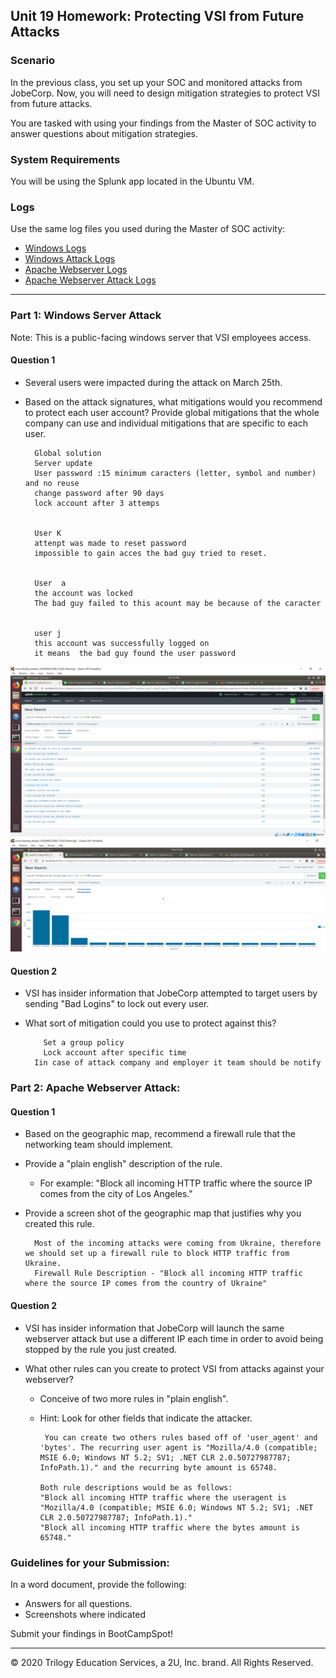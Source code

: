 ## Unit 19 Homework: Protecting VSI from Future Attacks

### Scenario

In the previous class,  you set up your SOC and monitored attacks from JobeCorp. Now, you will need to design mitigation strategies to protect VSI from future attacks. 

You are tasked with using your findings from the Master of SOC activity to answer questions about mitigation strategies.

### System Requirements 

You will be using the Splunk app located in the Ubuntu VM.

### Logs

Use the same log files you used during the Master of SOC activity:

- [Windows Logs](resources/windows_server_logs.csv)
- [Windows Attack Logs](resources/windows_server_attack_logs.csv)
- [Apache Webserver Logs](resources/apache_logs.txt	)
- [Apache Webserver Attack Logs](resources/apache_attack_logs.txt	)

---

### Part 1: Windows Server Attack

Note: This is a public-facing windows server that VSI employees access.
 
#### Question 1
- Several users were impacted during the attack on March 25th.
- Based on the attack signatures, what mitigations would you recommend to protect each user account? Provide global mitigations that the whole company can use and individual mitigations that are specific to each user.
  
        Global solution
        Server update
        User password :15 minimum caracters (letter, symbol and number) and no reuse
        change password after 90 days
        lock account after 3 attemps


        User K
        attenpt was made to reset password 
        impossible to gain acces the bad guy tried to reset.


        User  a
        the account was locked
        The bad guy failed to this acount may be because of the caracter


        user j
        this account was successfully logged on
        it means  the bad guy found the user password


![upload](images/1.png)
![upload](images/2.png)


#### Question 2
- VSI has insider information that JobeCorp attempted to target users by sending "Bad Logins" to lock out every user.
- What sort of mitigation could you use to protect against this?
  

          Set a group policy
          Lock account after specific time
        Iin case of attack company and employer it team should be notify

### Part 2: Apache Webserver Attack:

#### Question 1
- Based on the geographic map, recommend a firewall rule that the networking team should implement.
- Provide a "plain english" description of the rule.
  - For example: "Block all incoming HTTP traffic where the source IP comes from the city of Los Angeles."
- Provide a screen shot of the geographic map that justifies why you created this rule. 
  

        Most of the incoming attacks were coming from Ukraine, therefore we should set up a firewall rule to block HTTP traffic from Ukraine.
        Firewall Rule Description - "Block all incoming HTTP traffic where the source IP comes from the country of Ukraine"
#### Question 2

- VSI has insider information that JobeCorp will launch the same webserver attack but use a different IP each time in order to avoid being stopped by the rule you just created.

- What other rules can you create to protect VSI from attacks against your webserver?
  - Conceive of two more rules in "plain english". 
  - Hint: Look for other fields that indicate the attacker.
  
         You can create two others rules based off of 'user_agent' and 'bytes'. The recurring user agent is "Mozilla/4.0 (compatible; MSIE 6.0; Windows NT 5.2; SV1; .NET CLR 2.0.50727987787; InfoPath.1)." and the recurring byte amount is 65748.

        Both rule descriptions would be as follows:
        "Block all incoming HTTP traffic where the useragent is "Mozilla/4.0 (compatible; MSIE 6.0; Windows NT 5.2; SV1; .NET CLR 2.0.50727987787; InfoPath.1)."
        "Block all incoming HTTP traffic where the bytes amount is 65748."


### Guidelines for your Submission:
  
In a word document, provide the following:
- Answers for all questions.
- Screenshots where indicated

Submit your findings in BootCampSpot!

---

© 2020 Trilogy Education Services, a 2U, Inc. brand. All Rights Reserved.
